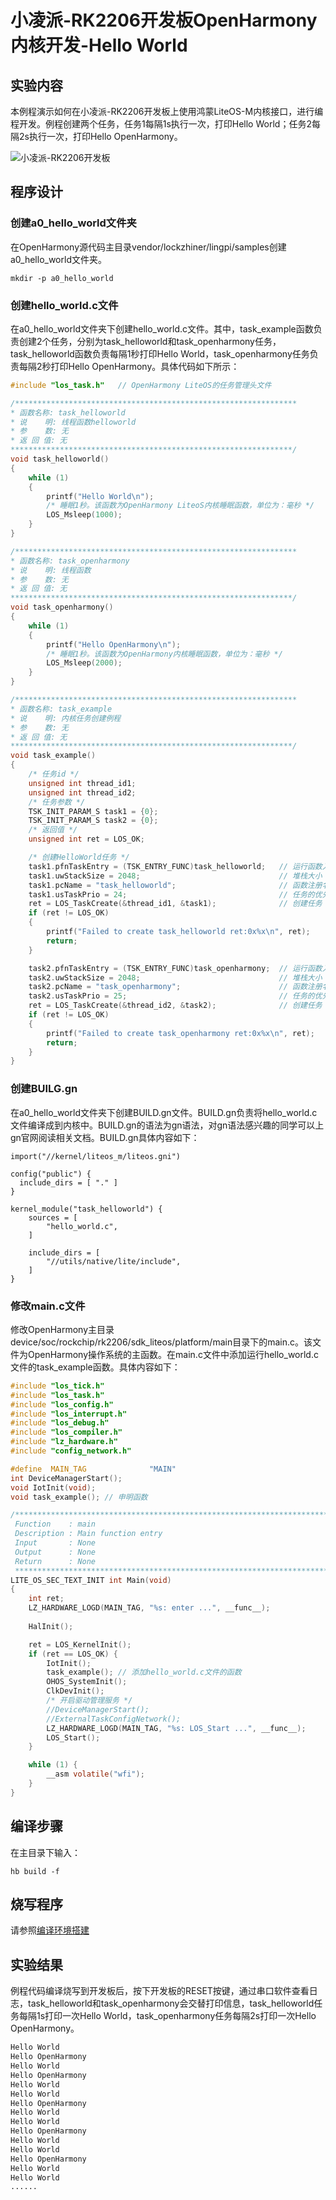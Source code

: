 # 小凌派-RK2206开发板OpenHarmony内核开发-Hello World

## 实验内容

本例程演示如何在小凌派-RK2206开发板上使用鸿蒙LiteOS-M内核接口，进行编程开发。例程创建两个任务，任务1每隔1s执行一次，打印Hello World；任务2每隔2s执行一次，打印Hello OpenHarmony。

![小凌派-RK2206开发板](../../docs/figures/lockzhiner-rk2206.jpg)

## 程序设计

### 创建a0_hello_world文件夹

在OpenHarmony源代码主目录vendor/lockzhiner/lingpi/samples创建a0_hello_world文件夹。

```shell
mkdir -p a0_hello_world
```

### 创建hello_world.c文件

在a0_hello_world文件夹下创建hello_world.c文件。其中，task_example函数负责创建2个任务，分别为task_helloworld和task_openharmony任务，task_helloworld函数负责每隔1秒打印Hello World，task_openharmony任务负责每隔2秒打印Hello OpenHarmony。具体代码如下所示：

```c
#include "los_task.h"   // OpenHarmony LiteOS的任务管理头文件

/***************************************************************
* 函数名称: task_helloworld
* 说    明: 线程函数helloworld
* 参    数: 无
* 返 回 值: 无
***************************************************************/
void task_helloworld()
{
    while (1)
    {
        printf("Hello World\n");
        /* 睡眠1秒。该函数为OpenHarmony LiteoS内核睡眠函数，单位为：毫秒 */
        LOS_Msleep(1000);
    }
}

/***************************************************************
* 函数名称: task_openharmony
* 说    明: 线程函数
* 参    数: 无
* 返 回 值: 无
***************************************************************/
void task_openharmony()
{
    while (1)
    {
        printf("Hello OpenHarmony\n");
        /* 睡眠1秒。该函数为OpenHarmony内核睡眠函数，单位为：毫秒 */
        LOS_Msleep(2000);
    }
}

/***************************************************************
* 函数名称: task_example
* 说    明: 内核任务创建例程
* 参    数: 无
* 返 回 值: 无
***************************************************************/
void task_example()
{
    /* 任务id */
    unsigned int thread_id1;
    unsigned int thread_id2;
    /* 任务参数 */
    TSK_INIT_PARAM_S task1 = {0};
    TSK_INIT_PARAM_S task2 = {0};
    /* 返回值 */
    unsigned int ret = LOS_OK;

    /* 创建HelloWorld任务 */
    task1.pfnTaskEntry = (TSK_ENTRY_FUNC)task_helloworld;   // 运行函数入口
    task1.uwStackSize = 2048;                               // 堆栈大小
    task1.pcName = "task_helloworld";                       // 函数注册名称
    task1.usTaskPrio = 24;                                  // 任务的优先级，从0~63
    ret = LOS_TaskCreate(&thread_id1, &task1);              // 创建任务
    if (ret != LOS_OK)
    {
        printf("Failed to create task_helloworld ret:0x%x\n", ret);
        return;
    }

    task2.pfnTaskEntry = (TSK_ENTRY_FUNC)task_openharmony;  // 运行函数入口
    task2.uwStackSize = 2048;                               // 堆栈大小
    task2.pcName = "task_openharmony";                      // 函数注册名称
    task2.usTaskPrio = 25;                                  // 任务的优先级，从0~63
    ret = LOS_TaskCreate(&thread_id2, &task2);              // 创建任务
    if (ret != LOS_OK)
    {
        printf("Failed to create task_openharmony ret:0x%x\n", ret);
        return;
    }
}
```

### 创建BUILG.gn

在a0_hello_world文件夹下创建BUILD.gn文件。BUILD.gn负责将hello_world.c文件编译成到内核中。BUILD.gn的语法为gn语法，对gn语法感兴趣的同学可以上gn官网阅读相关文档。BUILD.gn具体内容如下：

```gn
import("//kernel/liteos_m/liteos.gni")

config("public") {
  include_dirs = [ "." ]
}

kernel_module("task_helloworld") {
    sources = [
        "hello_world.c",
    ]

    include_dirs = [
        "//utils/native/lite/include",
    ]
}
```

### 修改main.c文件

修改OpenHarmony主目录device/soc/rockchip/rk2206/sdk_liteos/platform/main目录下的main.c。该文件为OpenHarmony操作系统的主函数。在main.c文件中添加运行hello_world.c文件的task_example函数。具体内容如下：

```c
#include "los_tick.h"
#include "los_task.h"
#include "los_config.h"
#include "los_interrupt.h"
#include "los_debug.h"
#include "los_compiler.h"
#include "lz_hardware.h"
#include "config_network.h"

#define  MAIN_TAG              "MAIN"
int DeviceManagerStart();
void IotInit(void);
void task_example(); // 申明函数

/*****************************************************************************
 Function    : main
 Description : Main function entry
 Input       : None
 Output      : None
 Return      : None
 *****************************************************************************/
LITE_OS_SEC_TEXT_INIT int Main(void)
{
    int ret;
    LZ_HARDWARE_LOGD(MAIN_TAG, "%s: enter ...", __func__);
  
    HalInit();

    ret = LOS_KernelInit();
    if (ret == LOS_OK) {
        IotInit();
        task_example(); // 添加hello_world.c文件的函数
        OHOS_SystemInit();
        ClkDevInit();
        /* 开启驱动管理服务 */
        //DeviceManagerStart();
        //ExternalTaskConfigNetwork();
        LZ_HARDWARE_LOGD(MAIN_TAG, "%s: LOS_Start ...", __func__);
        LOS_Start();
    }

    while (1) {
        __asm volatile("wfi");
    }
}
```

## 编译步骤

在主目录下输入：

```shell
hb build -f
```

## 烧写程序

请参照[编译环境搭建](vendor/lockzhiner/lingpi/README_zh.md)

## 实验结果

例程代码编译烧写到开发板后，按下开发板的RESET按键，通过串口软件查看日志，task_helloworld和task_openharmony会交替打印信息，task_helloworld任务每隔1s打印一次Hello World，task_openharmony任务每隔2s打印一次Hello OpenHarmony。

```sh
Hello World
Hello OpenHarmony
Hello World
Hello OpenHarmony
Hello World
Hello World
Hello OpenHarmony
Hello World
Hello World
Hello OpenHarmony
Hello World
Hello World
Hello OpenHarmony
Hello World
Hello World
......
```

